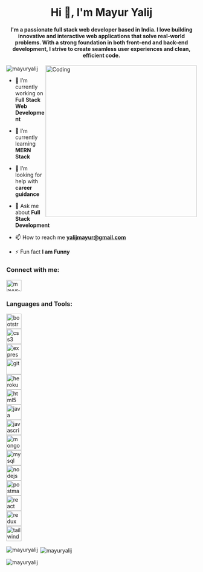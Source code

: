 
<h1 align="center">Hi 👋, I'm Mayur Yalij</h1>
<h4 align="center"> I'm a passionate full stack web developer based in India. I love building innovative and interactive web applications that solve real-world problems. With a strong foundation in both front-end and back-end development, I strive to create seamless user experiences and clean, efficient code.</h4>
<img align="right" alt="Coding" width="400" src="https://cdn.dribbble.com/users/1162077/screenshots/3848914/programmer.gif")>

<p align="left"> <img src="https://komarev.com/ghpvc/?username=mayuryalij&label=Profile%20views&color=0e75b6&style=flat" alt="mayuryalij" /> </p>

- 🔭 I’m currently working on **Full Stack Web Development**

- 🌱 I’m currently learning **MERN Stack**

- 🤝 I’m looking for help with **career guidance**

- 💬 Ask me about **Full Stack Development**

- 📫 How to reach me **yalijmayur@gmail.com**

- ⚡ Fun fact **I am Funny**

<h3 align="left">Connect with me:</h3>
<p align="left">
<a href="https://linkedin.com/in/mayur-yalij" target="blank"><img align="center" src="https://th.bing.com/th?id=AMMS_edf03e8364b4553818bb79cf092d0468&w=102&h=102&c=7&o=6&oif=webp&pid=SANGAM" alt="mayur-yalij" height="30" width="40" /></a>
</p>

<h3 align="left">Languages and Tools:</h3>
<p align="left"> <a href="https://getbootstrap.com" target="_blank" rel="noreferrer"> <img src="https://th.bing.com/th/id/OIP.KJPH_yiM2ubGn9DLOmjCtAHaFj?w=212&h=180&c=7&r=0&o=5&pid=1.7" alt="bootstrap" width="40" height="40"/> </a> <br/> <a href="https://www.w3schools.com/css/" target="_blank" rel="noreferrer"> <img src="https://th.bing.com/th/id/OIP.ROhIEobjjPmlblmTMkTacQHaFj?w=256&h=192&c=7&r=0&o=5&pid=1.7" alt="css3" width="40" height="40"/> </a> <br/> <a href="https://expressjs.com" target="_blank" rel="noreferrer"> <img src="https://th.bing.com/th/id/OIP.i2fRBk3GsYLeUk_Rh7AzHwHaDP?w=288&h=153&c=7&r=0&o=5&pid=1.7" alt="express" width="40" height="40"/> </a> <br/><a href="https://git-scm.com/" target="_blank" rel="noreferrer"> <img src="https://www.vectorlogo.zone/logos/git-scm/git-scm-icon.svg" alt="git" width="40" height="40"/> </a> <br/> <a href="https://heroku.com" target="_blank" rel="noreferrer"> <img src="https://www.vectorlogo.zone/logos/heroku/heroku-icon.svg" alt="heroku" width="40" height="40"/> </a> <br/> <a href="https://www.w3.org/html/" target="_blank" rel="noreferrer"> <img src="https://th.bing.com/th/id/OIP.o-wNqCyhGc3XpFMfCCFpigAAAA?w=266&h=180&c=7&r=0&o=5&pid=1.7" alt="html5" width="40" height="40"/> </a> <br/> <a href="https://www.java.com" target="_blank" rel="noreferrer"> <img src="https://th.bing.com/th/id/OIP.wmVr1W0nuF_M_OswcpjyjgHaEc?w=276&h=180&c=7&r=0&o=5&pid=1.7" alt="java" width="40" height="40"/> </a> <br/> <a href="https://developer.mozilla.org/en-US/docs/Web/JavaScript" target="_blank" rel="noreferrer"> <img src="https://th.bing.com/th?q=JavaScript+Icon&w=120&h=120&c=1&rs=1&qlt=90&cb=1&pid=InlineBlock&mkt=en-IN&cc=IN&setlang=en&adlt=moderate&t=1&mw=247" alt="javascript" width="40" height="40"/> </a> <br/> <a href="https://www.mongodb.com/" target="_blank" rel="noreferrer"> <img src="https://th.bing.com/th/id/OIP.NQULz3JfegRxS0GUrshAxQHaHk?w=196&h=200&c=7&r=0&o=5&pid=1.7" alt="mongodb" width="40" height="40"/> </a> <br/> <a href="https://www.mysql.com/" target="_blank" rel="noreferrer"> <img src="https://th.bing.com/th/id/OIP.a0fX_sFdPhpd4IasHICPbQHaEX?w=281&h=180&c=7&r=0&o=5&pid=1.7" alt="mysql" width="40" height="40"/> </a> <br/> <a href="https://nodejs.org" target="_blank" rel="noreferrer"> <img src="https://th.bing.com/th/id/OIP.5gf2JQQmWla-GU-WXTrGcgHaE8?w=262&h=180&c=7&r=0&o=5&pid=1.7" alt="nodejs" width="40" height="40"/> </a> <br/><a href="https://postman.com" target="_blank" rel="noreferrer"> <img src="https://www.vectorlogo.zone/logos/getpostman/getpostman-icon.svg" alt="postman" width="40" height="40"/> </a> <br/> <a href="https://reactjs.org/" target="_blank" rel="noreferrer"> <img src="https://th.bing.com/th/id/OIP.MF5V_dkybUTcfzwHFh0VSwHaEO?w=301&h=180&c=7&r=0&o=5&pid=1.7" alt="react" width="40" height="40"/> </a> <br/> <a href="https://redux.js.org" target="_blank" rel="noreferrer"> <img src="https://th.bing.com/th/id/OIP.ZDYi2dxaoGTETbqGzCCHPwHaDD?w=328&h=144&c=7&r=0&o=5&pid=1.7" alt="redux" width="40" height="40"/> </a> <br/> <a href="https://tailwindcss.com/" target="_blank" rel="noreferrer"> <img src="https://www.vectorlogo.zone/logos/tailwindcss/tailwindcss-icon.svg" alt="tailwind" width="40" height="40"/> </a> </p>

<p><img align="left" src="https://github-readme-stats.vercel.app/api/top-langs?username=mayuryalij&show_icons=true&locale=en&layout=compact" alt="mayuryalij" /></p>

<p>&nbsp;<img align="center" src="https://github-readme-stats.vercel.app/api?username=mayuryalij&show_icons=true&locale=en" alt="mayuryalij" /></p>

<p><img align="center" src="https://github-readme-streak-stats.herokuapp.com/?user=mayuryalij&" alt="mayuryalij" /></p>
